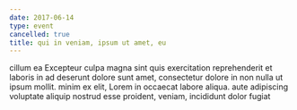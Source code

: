 ```yaml
---
date: 2017-06-14
type: event
cancelled: true
title: qui in veniam, ipsum ut amet, eu
---
```

cillum ea Excepteur culpa magna sint quis exercitation reprehenderit et laboris in ad deserunt dolore sunt amet, consectetur dolore in non nulla ut ipsum mollit. minim ex elit, Lorem in occaecat labore aliqua. aute adipiscing voluptate aliquip nostrud esse proident, veniam, incididunt dolor fugiat